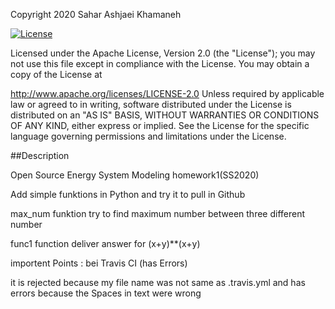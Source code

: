 Copyright 2020 Sahar Ashjaei Khamaneh

[![License](https://img.shields.io/badge/License-Apache%202.0-blue.svg)](https://opensource.org/licenses/Apache-2.0)

Licensed under the Apache License, Version 2.0 (the "License"); you may not use this file except in compliance with the License. You may obtain a copy of the License at

http://www.apache.org/licenses/LICENSE-2.0
Unless required by applicable law or agreed to in writing, software distributed under the License is distributed on an "AS IS" BASIS, WITHOUT WARRANTIES OR CONDITIONS OF ANY KIND, either express or implied. See the License for the specific language governing permissions and limitations under the License.

##Description

Open Source Energy System Modeling homework1(SS2020)

Add simple funktions in Python and try it to pull in Github 

max_num funktion try to find maximum number between three different number

func1 function deliver answer for (x+y)**(x+y)

importent Points : bei Travis CI (has Errors)

it is rejected because my file name was not same as .travis.yml and has errors because the Spaces in text were wrong 
